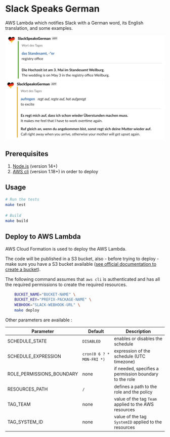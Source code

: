 # Slack Speaks German

AWS Lambda which notifies Slack with a German word, its English translation, and some examples.

![Image](./assets/readme-example-noun-neutral.png)
![Image](./assets/readme-example-verb.png)

## Prerequisites

1. [Node.js](https://nodejs.org/en/) (version 14+)
1. [AWS cli](https://aws.amazon.com/cli/) (version 1.18+) in order to deploy

## Usage

```bash
# Run the tests
make test

# Build
make build
```

## Deploy to AWS Lambda

AWS Cloud Formation is used to deploy the AWS Lambda.

The code will be published in a S3 bucket, also - before trying to deploy - make sure you have a S3 bucket available ([see official documentation to create a bucket](https://docs.aws.amazon.com/AmazonS3/latest/userguide/create-bucket-overview.html)).

The following command assumes that `aws cli` is authenticated and has all the required permissions to create the required resources.

```bash
    BUCKET_NAME="BUCKET-NAME" \
    BUCKET_KEY="PREFIX-PACKAGE-NAME" \
    WEBHOOK="SLACK-WEBHOOK-URL" \
    make deploy
```

Other parameters are available :

|Parameter|Default|Description|
|-|-|-|
SCHEDULE_STATE|`DISABLED`|enables or disables the schedule|
|SCHEDULE_EXPRESSION|`cron(0 6 ? * MON-FRI *)`|expression of the schedule (UTC timezone)|
|ROLE_PERMISSIONS_BOUNDARY|none|if needed, specifies a permission boundary to the role|
|RESOURCES_PATH|`/`|defines a path to the role and the policy|
|TAG_TEAM|none|value of the tag `Team` applied to the AWS resources|
|TAG_SYSTEM_ID|none| value of the tag `SystemID` applied to the resources|
